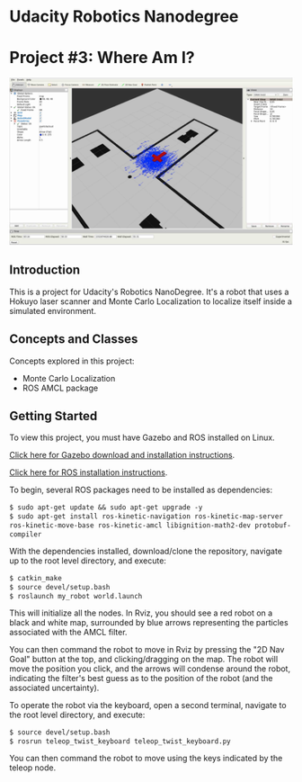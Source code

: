 # Udacity Robotics Nanodegree
# Project #3: Where Am I?

![Screenshot](img/screenshot.jpg)

## Introduction
This is a project for Udacity's Robotics NanoDegree. It's a robot that uses a Hokuyo laser scanner and Monte Carlo Localization to localize itself inside a simulated environment.

## Concepts and Classes
Concepts explored in this project:

  - Monte Carlo Localization
  - ROS AMCL package

## Getting Started
To view this project, you must have Gazebo and ROS installed on Linux.

[Click here for Gazebo download and installation instructions](http://gazebosim.org).

[Click here for ROS installation instructions](http://wiki.ros.org/ROS/Installation).

To begin, several ROS packages need to be installed as dependencies:

```
$ sudo apt-get update && sudo apt-get upgrade -y
$ sudo apt-get install ros-kinetic-navigation ros-kinetic-map-server ros-kinetic-move-base ros-kinetic-amcl libignition-math2-dev protobuf-compiler
```

With the dependencies installed, download/clone the repository, navigate up to the root level directory, and execute:
```
$ catkin_make
$ source devel/setup.bash
$ roslaunch my_robot world.launch
```

This will initialize all the nodes. In Rviz, you should see a red robot on a black and white map, surrounded by blue arrows representing the particles associated with the AMCL filter.

You can then command the robot to move in Rviz by pressing the "2D Nav Goal" button at the top, and clicking/dragging on the map. The robot will move the position you click, and the arrows will condense around the robot, indicating the filter's best guess as to the position of the robot (and the associated uncertainty).

To operate the robot via the keyboard, open a second terminal, navigate to the root level directory, and execute:
```
$ source devel/setup.bash
$ rosrun teleop_twist_keyboard teleop_twist_keyboard.py
```

You can then command the robot to move using the keys indicated by the teleop node.
